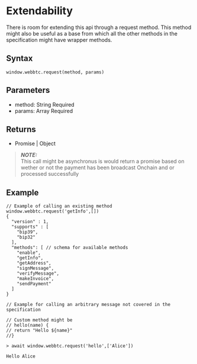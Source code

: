 # Extendability

There is room for extending this api through a request method. This method might also be useful as a base from which all the other methods in the specification might have wrapper methods. 

## Syntax

```
window.webbtc.request(method, params)
```


## Parameters

- method: String <span class="badge">Required</span>
- params: Array <span class="badge">Required</span>

## Returns

- Promise | Object

> **_NOTE:_**  
This call might be asynchronus is would return a promise based on wether or not the payment has been broadcast <span class="badge">Onchain</span> and or processed successfully 

## Example

```
// Example of calling an existing method
window.webbtc.request('getInfo',[])
{ 
  "version" : 1,
  "supports" : [
    "bip39",
    "bip32"
  ],
  "methods": [ // schema for available methods
    "enable",
    "getInfo",
    "getAddress",
    "signMessage",
    "verifyMessage",
    "makeInvoice",
    "sendPayment"
  ]
}
```

```
// Example for calling an arbitrary message not covered in the specification

// Custom method might be 
// hello(name) {
// return "Hello ${name}" 
//}

> await window.webbtc.request('hello',['Alice'])

Hello Alice
```


